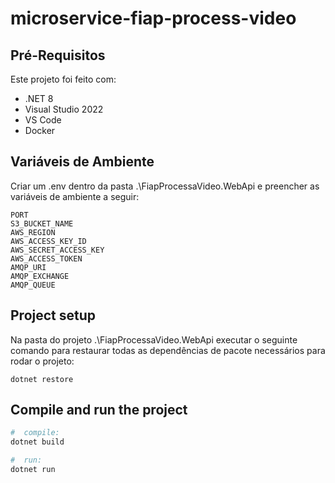 # microservice-fiap-process-video

## Pré-Requisitos
Este projeto foi feito com:
- .NET 8
- Visual Studio 2022
- VS Code
- Docker

## Variáveis de Ambiente
Criar um .env dentro da pasta .\FiapProcessaVideo.WebApi e preencher as variáveis de ambiente a seguir:

```
PORT
S3_BUCKET_NAME
AWS_REGION
AWS_ACCESS_KEY_ID
AWS_SECRET_ACCESS_KEY
AWS_ACCESS_TOKEN
AMQP_URI
AMQP_EXCHANGE
AMQP_QUEUE
```

## Project setup
Na pasta do projeto .\FiapProcessaVideo.WebApi executar o seguinte comando para restaurar todas as dependências de pacote necessários para rodar o projeto:

```
dotnet restore
```

## Compile and run the project

```bash
#  compile:
dotnet build

#  run:
dotnet run
```
